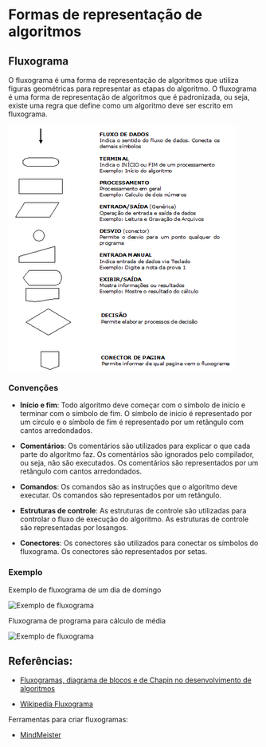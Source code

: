 # Formas de representação de algoritmos

## Fluxograma

O fluxograma é uma forma de representação de algoritmos que utiliza figuras geométricas para representar as etapas do algoritmo. O fluxograma é uma forma de representação de algoritmos que é padronizada, ou seja, existe uma regra que define como um algoritmo deve ser escrito em fluxograma.

![Fluxograma](./imagens/Fluxo.png)

### Convenções

- **Início e fim**: Todo algoritmo deve começar com o símbolo de início e terminar com o símbolo de fim. O símbolo de início é representado por um círculo e o símbolo de fim é representado por um retângulo com cantos arredondados.

- **Comentários**: Os comentários são utilizados para explicar o que cada parte do algoritmo faz. Os comentários são ignorados pelo compilador, ou seja, não são executados. Os comentários são representados por um retângulo com cantos arredondados.

- **Comandos**: Os comandos são as instruções que o algoritmo deve executar. Os comandos são representados por um retângulo.

- **Estruturas de controle**: As estruturas de controle são utilizadas para controlar o fluxo de execução do algoritmo. As estruturas de controle são representadas por losangos.

- **Conectores**: Os conectores são utilizados para conectar os símbolos do fluxograma. Os conectores são representados por setas.

### Exemplo

Exemplo de fluxograma de um dia de domingo

![Exemplo de fluxograma](https://arquivo.devmedia.com.br/artigos/Gabriel_Giaretta/Diagramas-Chapin-Fluxogramas/Diagramas-Chapin-Fluxogramas_4.jpg)

Fluxograma de programa para cálculo de média

![Exemplo de fluxograma](https://arquivo.devmedia.com.br/artigos/Gabriel_Giaretta/Diagramas-Chapin-Fluxogramas/Diagramas-Chapin-Fluxogramas5.jpg)


## Referências:

- [Fluxogramas, diagrama de blocos e de Chapin no desenvolvimento de algoritmos](https://www.devmedia.com.br/fluxogramas-diagrama-de-blocos-e-de-chapin-no-desenvolvimento-de-algoritmos/28550)

- [Wikipedia Fluxograma]([./imagens/fluxo.png](https://pt.wikipedia.org/wiki/Fluxograma))

Ferramentas para criar fluxogramas:

- [MindMeister](https://www.mindmeister.com/pt)